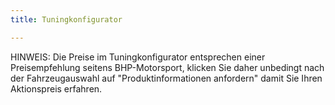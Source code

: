 ```yaml
---
title: Tuningkonfigurator

---
```

HINWEIS: Die Preise im Tuningkonfigurator entsprechen einer Preisempfehlung seitens BHP-Motorsport, klicken Sie daher unbedingt nach der Fahrzeugauswahl auf "Produktinformationen anfordern" damit Sie Ihren Aktionspreis erfahren.